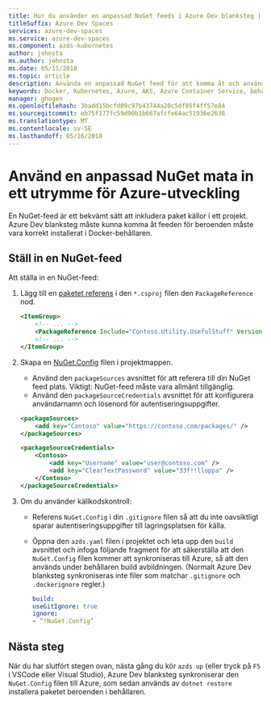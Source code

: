 ```yaml
---
title: Hur du använder en anpassad NuGet feeds i Azure Dev blanksteg | Microsoft Docs
titleSuffix: Azure Dev Spaces
services: azure-dev-spaces
ms.service: azure-dev-spaces
ms.component: azds-kubernetes
author: johnsta
ms.author: johnsta
ms.date: 05/11/2018
ms.topic: article
description: Använda en anpassad NuGet feed för att komma åt och använda NuGet-paket i ett Azure Dev utrymme.
keywords: Docker, Kubernetes, Azure, AKS, Azure Container Service, behållare
manager: ghogen
ms.openlocfilehash: 3badd15bcfd09c97b43744a20c5df05f4ff57e84
ms.sourcegitcommit: eb75f177fc59d90b1b667afcfe64ac51936e2638
ms.translationtype: MT
ms.contentlocale: sv-SE
ms.lasthandoff: 05/16/2018
---
```

#  <a name="use-a-custom-nuget-feed-in-an-azure-dev-space"></a>Använd en anpassad NuGet mata in ett utrymme för Azure-utveckling

En NuGet-feed är ett bekvämt sätt att inkludera paket källor i ett projekt. Azure Dev blanksteg måste kunna komma åt feeden för beroenden måste vara korrekt installerat i Docker-behållaren.

## <a name="set-up-a-nuget-feed"></a>Ställ in en NuGet-feed

Att ställa in en NuGet-feed:
1. Lägg till en [paketet referens](https://docs.microsoft.com/en-us/nuget/consume-packages/package-references-in-project-files) i den `*.csproj` filen den `PackageReference` nod.

   ```xml
   <ItemGroup>
       <!-- ... -->
       <PackageReference Include="Contoso.Utility.UsefulStuff" Version="3.6.0" />
       <!-- ... -->
   </ItemGroup>
   ```

2. Skapa en [NuGet.Config](https://docs.microsoft.com/en-us/nuget/reference/nuget-config-file) filen i projektmappen.
     * Använd den `packageSources` avsnittet för att referera till din NuGet feed plats. Viktigt: NuGet-feed måste vara allmänt tillgänglig.
     * Använd den `packageSourceCredentials` avsnittet för att konfigurera användarnamn och lösenord för autentiseringsuppgifter. 

   ```xml
   <packageSources>
       <add key="Contoso" value="https://contoso.com/packages/" />
   </packageSources>

   <packageSourceCredentials>
       <Contoso>
           <add key="Username" value="user@contoso.com" />
           <add key="ClearTextPassword" value="33f!!lloppa" />
       </Contoso>
   </packageSourceCredentials>
   ```

3. Om du använder källkodskontroll:
    - Referens `NuGet.Config` i din `.gitignore` filen så att du inte oavsiktligt sparar autentiseringsuppgifter till lagringsplatsen för källa.
    - Öppna den `azds.yaml` filen i projektet och leta upp den `build` avsnittet och infoga följande fragment för att säkerställa att den `NuGet.Config` filen kommer att synkroniseras till Azure, så att den används under behållaren build avbildningen. (Normalt Azure Dev blanksteg synkroniseras inte filer som matchar `.gitignore` och `.dockerignore` regler.)

        ```yaml
        build:
        useGitIgnore: true
        ignore:
        - “!NuGet.Config”
        ```


## <a name="next-steps"></a>Nästa steg

När du har slutfört stegen ovan, nästa gång du kör `azds up` (eller tryck på `F5` i VSCode eller Visual Studio), Azure Dev blanksteg synkroniserar den `NuGet.Config` filen till Azure, som sedan används av `dotnet restore` installera paketet beroenden i behållaren.


